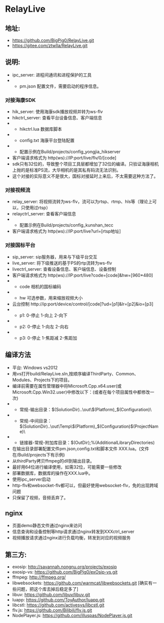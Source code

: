 # RelayLive
## 地址: 
*  https://github.com/BigPig0/RelayLive.git
*  https://gitee.com/ztwlla/RelayLive.git

## 说明:
* ipc_server: 进程间通讯和进程保护的工具
* * pm.json 配置文件，需要启动的程序信息。

### 对接海康SDK
* hik_server: 使用海康sdk播放视频并转为ws-flv
* hikctrl_server: 查看平台设备信息、客户端信息
* * hikctrl.lua 数据库脚本
* * config.txt 海康平台登陆配置
* * 配置示例在Build/projects/config_yongjia_hikserver
* 客户端请求格式为 http(ws)://IP:port/live/flv/0/[code]
* sdk只有32位的，导致整个项目工具层都增加了32位的编译。只验证海康相机上抛的是标准PS流，大华相机的是其私有码流无法识别。
* 这个对接的实际意义不是很大，国标对接延时上来后，不太需要这种方法了。

### 对接视频流
* relay_server: 将视频流转为ws-flv，流可以为rtsp、rtmp、hls等（理论上可以，只使用过rtsp）
* relayctrl_server: 查看客户端信息
* * 配置示例在Build/projects/config_kunshan_tecc
* 客户端请求格式为 http(ws)://IP:port/live?url=[rtsp地址]

### 对接国标平台
* sip_server: sip服务器，用来与下级平台交互
* live_server: 将下级推送的基于PS的rtp流转为ws-flv
* livectrl_server: 查看设备信息、客户端信息、设备控制
* 客户端请求格式为 http(ws)://IP:port/live?code=[code]&hw=[960*480] 
* * code 相机的国标编码
* * hw 可选参数，用来缩放视频大小
* 云台控制 http://ip:port/device/control/[code]?ud=[p1]&lr=[p2]&io=[p3]
* * p1: 0-停止 1-向上 2-向下
* * p2: 0-停止 1-向左 2-向右
* * p3: 0-停止 1-焦距减 2-焦距加



## 编译方法
* 平台: Windows vs2012
* 用vs打开build/RelayLive.sln,按顺序编译ThirdParty、Common、Modules、Projects下的项目。
* 编译前需要在属性管理器中将Microsoft.Cpp.x64.user(或Microsoft.Cpp.Win32.user)中修改以下：(或者在每个项目属性中都修改一次)
* * 常规-输出目录：$(SolutionDir)..\out\$(Platform)_$(Configuration)\
* * 常规-中间目录：$(SolutionDir)..\out\Temp\$(Platform)_$(Configuration)\$(ProjectName)\
* * 链接器-常规-附加库目录：$(OutDir);%(AdditionalLibraryDirectories)
* 在输出目录部署配置文件pm.json,config.txt和脚本文件 XXX.lua。(文件在/Build/projects下有示例)
* 从thirdParty拷贝ffmpeg的dll到输出目录。
* 最好用64位进行编译使用，如需32位，可能需要一些修改
* 部署数据库，数据库的操作在XXX.lua中。
* 使用ipc_server启动
* http-flv和websocket-flv都可以，但最好使用websocket-flv，免的出现跨域问题
* 只保留了视频，音频丢弃了。

## nginx
* 页面demo静态文件通过nginx来访问
* 信息查询和设备控制等http请求通过nginx转发到XXXctrl_server
* 视频播放请求通过nginx进行负载均衡，转发到对应的视频服务

## 第三方:
* exosip: http://savannah.nongnu.org/projects/exosip
* exosip-vs: https://github.com/BigPig0/exOsip-vs.git
* ffmpeg: http://ffmpeg.org/
* libwebsockets: https://github.com/warmcat/libwebsockets.git [确实有一些问题，把这个库去掉后稳定多了]
* libuv: https://github.com/libuv/libuv.git
* luapp: https://github.com/ToyAuthor/luapp.git
* libcstl: https://github.com/activesys/libcstl.git
* flv.js: https://github.com/Bilibili/flv.js.git
* NodePlayer.js: https://github.com/illuspas/NodePlayer.js.git